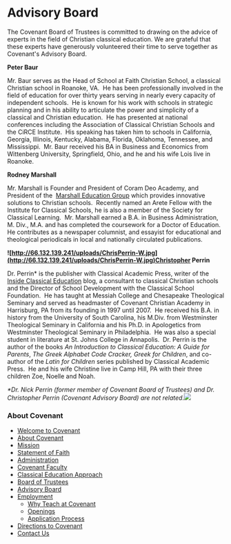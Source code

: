 # Advisory Board

The Covenant Board of Trustees is committed to drawing on the advice of experts in the field of Christian classical education. We are grateful that these experts have generously volunteered their time to serve together as Covenant's Advisory Board. 

**Peter Baur**

Mr. Baur serves as the Head of School at Faith Christian School, a classical Christian school in Roanoke, VA.  He has been professionally involved in the field of education for over thirty years serving in nearly every capacity of independent schools.  He is known for his work with schools in strategic planning and in his ability to articulate the power and simplicity of a classical and Christian education.  He has presented at national conferences including the Association of Classical Christian Schools and the CiRCE Institute.  His speaking has taken him to schools in California, Georgia, Illinois, Kentucky, Alabama, Florida, Oklahoma, Tennessee, and Mississippi.  Mr. Baur received his BA in Business and Economics from Wittenberg University, Springfield, Ohio, and he and his wife Lois live in Roanoke. 

 **Rodney Marshall**

Mr. Marshall is Founder and President of Coram Deo Academy, and President of the  [<span>Marshall Education Group</span>](http://marshalleducationgroup.com/) which provides innovative solutions to Christian schools.  Recently named an Arete Fellow with the Institute for Classical Schools, he is also a member of the Society for Classical Learning.  Mr. Marshall earned a B.A. in Business Administration, M. Div., M.A. and has completed the coursework for a Doctor of Education.  He contributes as a newspaper columnist, and essayist for educational and theological periodicals in local and nationally circulated publications.

**![http://66.132.139.241/uploads/ChrisPerrin-W.jpg](http://66.132.139.241/uploads/ChrisPerrin-W.jpg)Christopher Perrin**

Dr. Perrin* is the publisher with Classical Academic Press, writer of the  [<span>Inside Classical Education</span>](http://insideclassicaled.com/) blog, a consultant to classical Christian schools and the Director of School Development with the Classical School Foundation.  He has taught at Messiah College and Chesapeake Theological Seminary and served as headmaster of Covenant Christian Academy in Harrisburg, PA from its founding in 1997 until 2007.  He received his B.A. in history from the University of South Carolina, his M.Div. from Westminster Theological Seminary in California and his Ph.D. in Apologetics from Westminster Theological Seminary in Philadelphia.  He was also a special student in literature at St. Johns College in Annapolis.  Dr. Perrin is the author of the books _An Introduction to Classical Education: A Guide for Parents_, _The Greek Alphabet Code Cracker, Greek for Children_, and co-author of the _Latin for Children_ series published by Classical Academic Press.  He and his wife Christine live in Camp Hill, PA with their three children Zoe, Noelle and Noah.

<span>_*Dr. Nick Perrin (former member of Covenant Board of Trustees) and Dr. Christopher Perrin (Covenant Advisory Board) are not related._</span>![](http://www.covenantclassicalschool.org/uploads/advisory-board2.jpg)

### About Covenant

*   [Welcome to Covenant](http://www.covenantclassicalschool.org/covenantwelcome)
*   [About Covenant](http://www.covenantclassicalschool.org/about-covenant)
*   [Mission](http://www.covenantclassicalschool.org/covenant-mission)
*   [Statement of Faith](http://www.covenantclassicalschool.org/covenant-statement-of-faith)
*   [Administration](http://www.covenantclassicalschool.org/covenant-administration)
*   [Covenant Faculty](http://www.covenantclassicalschool.org/faculty)
*   [Classical Education Approach](http://www.covenantclassicalschool.org/covenant-classical-education-approach)
*   [Board of Trustees](http://www.covenantclassicalschool.org/board-of-trustees)
*   [Advisory Board](http://www.covenantclassicalschool.org/advisory-board)
*   [Employment](http://www.covenantclassicalschool.org/pages/page.asp?page_id=336531)
    *   [Why Teach at Covenant](http://www.covenantclassicalschool.org/pages/page.asp?page_id=336531)
    *   [Openings](http://www.covenantclassicalschool.org/pages/page.asp?page_id=337089)
    *   [Application Process](http://www.covenantclassicalschool.org/pages/page.asp?page_id=337090)
*   [Directions to Covenant](http://www.covenantclassicalschool.org/directions)
*   [Contact Us](http://www.covenantclassicalschool.org/contact)
